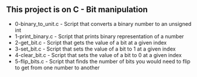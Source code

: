 ## This project is on C - Bit manipulation
+ 0-binary_to_unit.c - Script that converts a binary number to an unsigned int
+ 1-print_binary.c - Script that prints binary representation of a number
+ 2-get_bit.c - Script that gets the value of a bit at a given index
+ 3-set_bit.c - Script that sets the value of a bit to 1 at a given index
+ 4-clear_bit.c - Script that sets the value of a bit to 0 at a given index
+ 5-flip_bits.c - Script that finds the number of bits you would need to flip to get from one number to another

